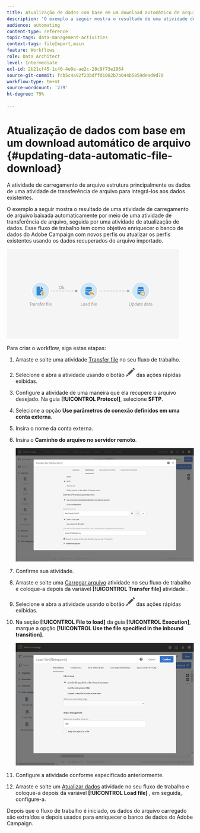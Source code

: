 ```yaml
---
title: Atualização de dados com base em um download automático de arquivo
description: 'O exemplo a seguir mostra o resultado de uma atividade de carregamento de arquivo baixada automaticamente por meio de uma atividade de transferência de arquivo, seguida por uma atividade de atualização de dados. '
audience: automating
content-type: reference
topic-tags: data-management-activities
context-tags: fileImport,main
feature: Workflows
role: Data Architect
level: Intermediate
exl-id: 2b21cf45-1c40-4e0e-ae2c-28c9f73e1964
source-git-commit: fcb5c4a92f23bdffd1082b7b044b5859dead9d70
workflow-type: tm+mt
source-wordcount: '279'
ht-degree: 79%

---
```


# Atualização de dados com base em um download automático de arquivo {#updating-data-automatic-file-download}

A atividade de carregamento de arquivo estrutura principalmente os dados de uma atividade de transferência de arquivo para integrá-los aos dados existentes.

O exemplo a seguir mostra o resultado de uma atividade de carregamento de arquivo baixada automaticamente por meio de uma atividade de transferência de arquivo, seguida por uma atividade de atualização de dados. Esse fluxo de trabalho tem como objetivo enriquecer o banco de dados do Adobe Campaign com novos perfis ou atualizar os perfis existentes usando os dados recuperados do arquivo importado.

![](assets/load_file_workflow_ex1.png)

Para criar o workflow, siga estas etapas:

1. Arraste e solte uma atividade [Transfer file](../../automating/using/transfer-file.md) no seu fluxo de trabalho.
1. Selecione e abra a atividade usando o botão ![](assets/edit_darkgrey-24px.png) das ações rápidas exibidas.
1. Configure a atividade de uma maneira que ela recupere o arquivo desejado. Na guia **[!UICONTROL Protocol]**, selecione **SFTP**.
1. Selecione a opção **Use parâmetros de conexão definidos em uma conta externa**.
1. Insira o nome da conta externa.
1. Insira o **Caminho do arquivo no servidor remoto**.

   ![](assets/wkf_file_transfer_07.png)

1. Confirme sua atividade.
1. Arraste e solte uma [Carregar arquivo](../../automating/using/load-file.md) atividade no seu fluxo de trabalho e coloque-a depois da variável **[!UICONTROL Transfer file]** atividade .
1. Selecione e abra a atividade usando o botão ![](assets/edit_darkgrey-24px.png) das ações rápidas exibidas.
1. Na seção **[!UICONTROL File to load]** da guia **[!UICONTROL Execution]**, marque a opção **[!UICONTROL Use the file specified in the inbound transition]**.

   ![](assets/wkf_file_loading8.png)

1. Configure a atividade conforme especificado anteriormente.
1. Arraste e solte um [Atualizar dados](../../automating/using/update-data.md) atividade no seu fluxo de trabalho e coloque-a depois da variável **[!UICONTROL Load file]** , em seguida, configure-a.

Depois que o fluxo de trabalho é iniciado, os dados do arquivo carregado são extraídos e depois usados para enriquecer o banco de dados do Adobe Campaign.
